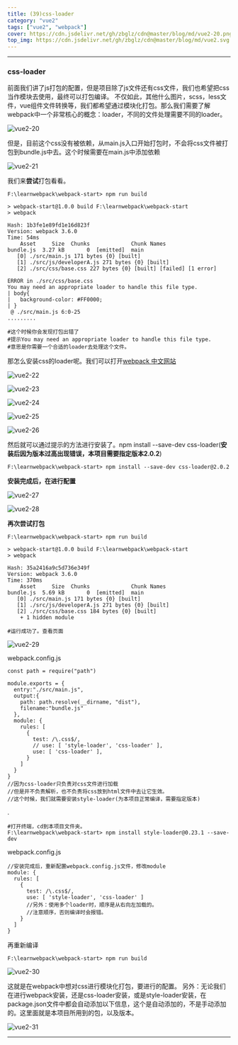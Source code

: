 ```yaml
---
title: (39)css-loader
category: "vue2"
tags: ["vue2", "webpack"]
cover: https://cdn.jsdelivr.net/gh/zbglz/cdn@master/blog/md/vue2-20.png
top_img: https://cdn.jsdelivr.net/gh/zbglz/cdn@master/blog/md/vue2.svg
---
```


***

### css-loader

前面我们讲了js打包的配置，但是项目除了js文件还有css文件，我们也希望把css当作模块去使用，最终可以打包编译。
不仅如此，其他什么图片，scss，less文件，vue组件文件转换等，我们都希望通过模块化打包。那么我们需要了解webpack中一个非常核心的概念：loader，不同的文件处理需要不同的loader。

![vue2-20](https://cdn.jsdelivr.net/gh/zbglz/cdn@master/blog/md/vue2-20.png)

但是，目前这个css没有被依赖，从main.js入口开始打包时，不会将css文件被打包到bundle.js中去。这个时候需要在main.js中添加依赖

![vue2-21](https://cdn.jsdelivr.net/gh/zbglz/cdn@master/blog/md/vue2-21.png)

我们来**尝试**打包看看。


    F:\learnwebpack\webpack-start> npm run build
    
    > webpack-start@1.0.0 build F:\learnwebpack\webpack-start
    > webpack
    
    Hash: 1b3fe1e89fd1e16d823f
    Version: webpack 3.6.0
    Time: 54ms
        Asset     Size  Chunks             Chunk Names
    bundle.js  3.27 kB       0  [emitted]  main
       [0] ./src/main.js 171 bytes {0} [built]
       [1] ./src/js/developerA.js 271 bytes {0} [built]
       [2] ./src/css/base.css 227 bytes {0} [built] [failed] [1 error]
    
    ERROR in ./src/css/base.css
    You may need an appropriate loader to handle this file type.
    | body{
    |   background-color: #FF0000;
    | }
     @ ./src/main.js 6:0-25
    .........
    
    #这个时候你会发现打包出错了
    #提示You may need an appropriate loader to handle this file type.
    #意思是你需要一个合适的loader去处理这个文件。


那怎么安装css的loader呢。我们可以打开[webpack 中文网站](https://www.webpackjs.com/)

![vue2-22](https://cdn.jsdelivr.net/gh/zbglz/cdn@master/blog/md/vue2-22.png)

![vue2-23](https://cdn.jsdelivr.net/gh/zbglz/cdn@master/blog/md/vue2-23.png)

![vue2-24](https://cdn.jsdelivr.net/gh/zbglz/cdn@master/blog/md/vue2-24.png)

![vue2-25](https://cdn.jsdelivr.net/gh/zbglz/cdn@master/blog/md/vue2-25.png)

![vue2-26](https://cdn.jsdelivr.net/gh/zbglz/cdn@master/blog/md/vue2-26.png)

然后就可以通过提示的方法进行安装了。npm install --save-dev css-loader(**安装后因为版本过高出现错误，本项目需要指定版本2.0.2**)

    F:\learnwebpack\webpack-start> npm install --save-dev css-loader@2.0.2

**安装完成后，在进行配置**

![vue2-27](https://cdn.jsdelivr.net/gh/zbglz/cdn@master/blog/md/vue2-27.png)

![vue2-28](https://cdn.jsdelivr.net/gh/zbglz/cdn@master/blog/md/vue2-28.png)

**再次尝试打包**

    F:\learnwebpack\webpack-start> npm run build
    
    > webpack-start@1.0.0 build F:\learnwebpack\webpack-start
    > webpack
    
    Hash: 35a2416a9c5d736e349f
    Version: webpack 3.6.0
    Time: 370ms
        Asset     Size  Chunks             Chunk Names 
    bundle.js  5.69 kB       0  [emitted]  main        
       [0] ./src/main.js 171 bytes {0} [built]
       [1] ./src/js/developerA.js 271 bytes {0} [built]
       [2] ./src/css/base.css 184 bytes {0} [built]    
        + 1 hidden module
        
    #运行成功了。查看页面


![vue2-29](https://cdn.jsdelivr.net/gh/zbglz/cdn@master/blog/md/vue2-29.png)

webpack.config.js


    const path = require("path")
    
    module.exports = {
      entry:"./src/main.js",
      output:{
        path: path.resolve(__dirname, "dist"),
        filename:"bundle.js"
      },
      module: {
        rules: [
          {
            test: /\.css$/,
            // use: [ 'style-loader', 'css-loader' ],
            use: [ 'css-loader' ],
          }
        ]
      }
    }
    //因为css-loader只负责对css文件进行加载
    //但是并不负责解析，也不负责将css放到html文件中去让它生效。
    //这个时候，我们就需要安装style-loader(为本项目正常编译，需要指定版本)

.


    #打开终端，cd到本项目文件夹。
    F:\learnwebpack\webpack-start> npm install style-loader@0.23.1 --save-dev

webpack.config.js


    //安装完成后，重新配置webpack.config.js文件，修改module
    module: {
      rules: [
        {
          test: /\.css$/,
          use: [ 'style-loader', 'css-loader' ]
          //另外：使用多个loader时，顺序是从右向左加载的。
          //注意顺序，否则编译时会报错。
        }
      ]
    }

再重新编译

    F:\learnwebpack\webpack-start> npm run build

![vue2-30](https://cdn.jsdelivr.net/gh/zbglz/cdn@master/blog/md/vue2-30.png)

这就是在webpack中想对css进行模块化打包，要进行的配置。
另外：无论我们在进行webpack安装，还是css-loader安装，或是style-loader安装，在package.json文件中都会自动添加以下信息，这个是自动添加的，不是手动添加的。这里面就是本项目所用到的包，以及版本。

![vue2-31](https://cdn.jsdelivr.net/gh/zbglz/cdn@master/blog/md/vue2-31.png)

***